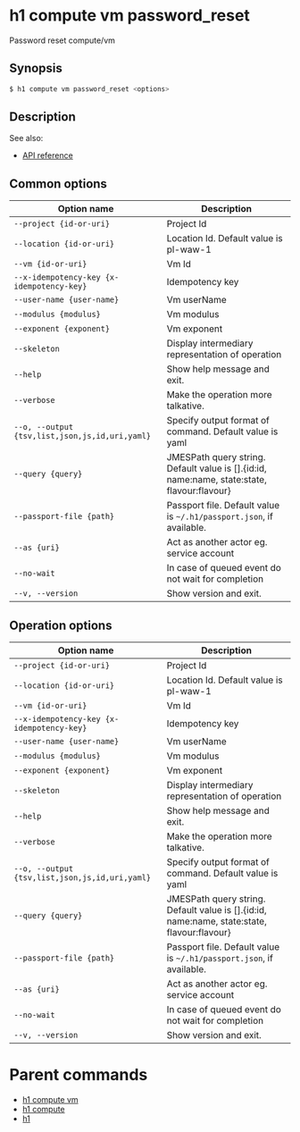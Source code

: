 
# h1 compute vm password_reset

Password reset compute/vm

## Synopsis

```bash
$ h1 compute vm password_reset <options>
```

## Description

See also:

* [API reference](https://api.hyperone.com/v2/docs#operation/compute_project_vm_password_reset)

## Common options

| Option name                                        | Description                                                                                    |
| -------------------------------------------------- | ---------------------------------------------------------------------------------------------- |
| ```--project {id-or-uri}```                        | Project Id                                                                                     |
| ```--location {id-or-uri}```                       | Location Id. Default value is pl-waw-1                                                         |
| ```--vm {id-or-uri}```                             | Vm Id                                                                                          |
| ```--x-idempotency-key {x-idempotency-key}```      | Idempotency key                                                                                |
| ```--user-name {user-name}```                      | Vm userName                                                                                    |
| ```--modulus {modulus}```                          | Vm modulus                                                                                     |
| ```--exponent {exponent}```                        | Vm exponent                                                                                    |
| ```--skeleton```                                   | Display intermediary representation of operation                                               |
| ```--help```                                       | Show help message and exit.                                                                    |
| ```--verbose```                                    | Make the operation more talkative.                                                             |
| ```--o, --output {tsv,list,json,js,id,uri,yaml}``` | Specify output format of command. Default value is yaml                                        |
| ```--query {query}```                              | JMESPath query string. Default value is [].\{id:id, name:name, state:state, flavour:flavour\}  |
| ```--passport-file {path}```                       | Passport file. Default value is ```~/.h1/passport.json```, if available.                       |
| ```--as {uri}```                                   | Act as another actor eg. service account                                                       |
| ```--no-wait```                                    | In case of queued event do not wait for completion                                             |
| ```--v, --version```                               | Show version and exit.                                                                         |

## Operation options

| Option name                                        | Description                                                                                    |
| -------------------------------------------------- | ---------------------------------------------------------------------------------------------- |
| ```--project {id-or-uri}```                        | Project Id                                                                                     |
| ```--location {id-or-uri}```                       | Location Id. Default value is pl-waw-1                                                         |
| ```--vm {id-or-uri}```                             | Vm Id                                                                                          |
| ```--x-idempotency-key {x-idempotency-key}```      | Idempotency key                                                                                |
| ```--user-name {user-name}```                      | Vm userName                                                                                    |
| ```--modulus {modulus}```                          | Vm modulus                                                                                     |
| ```--exponent {exponent}```                        | Vm exponent                                                                                    |
| ```--skeleton```                                   | Display intermediary representation of operation                                               |
| ```--help```                                       | Show help message and exit.                                                                    |
| ```--verbose```                                    | Make the operation more talkative.                                                             |
| ```--o, --output {tsv,list,json,js,id,uri,yaml}``` | Specify output format of command. Default value is yaml                                        |
| ```--query {query}```                              | JMESPath query string. Default value is [].\{id:id, name:name, state:state, flavour:flavour\}  |
| ```--passport-file {path}```                       | Passport file. Default value is ```~/.h1/passport.json```, if available.                       |
| ```--as {uri}```                                   | Act as another actor eg. service account                                                       |
| ```--no-wait```                                    | In case of queued event do not wait for completion                                             |
| ```--v, --version```                               | Show version and exit.                                                                         |

# Parent commands

* [h1 compute vm](./../README.md)
* [h1 compute](./../../README.md)
* [h1](./../../../README.md)
